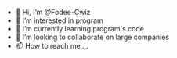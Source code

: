 - 👋 Hi, I’m @Fodee-Cwiz
- 👀 I’m interested in program 
- 🌱 I’m currently learning program's code 
- 💞️ I’m looking to collaborate on large companies
- 📫 How to reach me ... 

<!---
Fodee-Cwiz/Fodee-Cwiz is a ✨ special ✨ repository because its `README.md` (this file) appears on your GitHub profile.
You can click the Preview link to take a look at your changes.
--->
